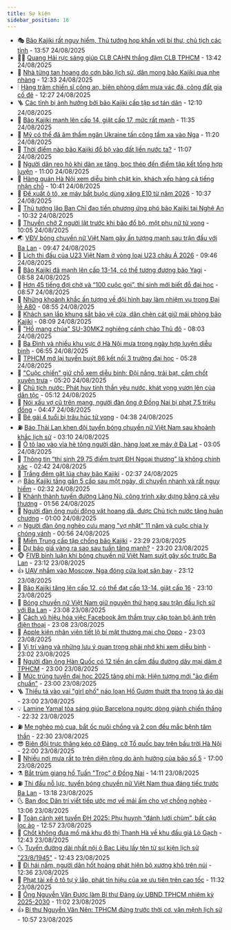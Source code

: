 ```yaml
---
title: Sự kiện
sidebar_position: 16
---
```


<!-- dantri-su-kien:START -->
- 🎭 [Bão Kajiki rất nguy hiểm, Thủ tướng họp khẩn với bí thư, chủ tịch các tỉnh](https://dantri.com.vn/xa-hoi/bao-kajiki-rat-nguy-hiem-thu-tuong-hop-khan-voi-bi-thu-chu-tich-cac-tinh-20250824205731410.htm) - 13:57 24/08/2025
- 👨‍🏫 [Quang Hải rực sáng giúp CLB CAHN thắng đậm CLB TPHCM](https://dantri.com.vn/the-thao/quang-hai-ruc-sang-giup-clb-cahn-thang-dam-clb-tphcm-20250824203558849.htm) - 13:42 24/08/2025
- 🌮 [Nhà từng tan hoang do cơn bão lịch sử, dân mong bão Kajiki qua nhẹ nhàng](https://dantri.com.vn/xa-hoi/nha-tung-tan-hoang-do-con-bao-lich-su-dan-mong-bao-kajiki-qua-nhe-nhang-20250824185413201.htm) - 12:33 24/08/2025
- 🕯 [Hàng trăm chiến sĩ công an, biên phòng dầm mưa vác đá, cõng đất gia cố đê](https://dantri.com.vn/xa-hoi/hang-tram-chien-si-cong-an-bien-phong-dam-mua-vac-da-cong-dat-gia-co-de-20250824185230777.htm) - 12:27 24/08/2025
- 🪜 [Các tỉnh bị ảnh hưởng bởi bão Kajiki cấp tập sơ tán dân](https://dantri.com.vn/xa-hoi/cac-tinh-bi-anh-huong-boi-bao-kajiki-cap-tap-so-tan-dan-20250824184618784.htm) - 12:10 24/08/2025
- 🐘 [Bão Kajiki mạnh lên cấp 14, giật cấp 17, mức rất mạnh](https://dantri.com.vn/xa-hoi/bao-kajiki-manh-len-cap-14-giat-cap-17-muc-rat-manh-20250824183323465.htm) - 11:35 24/08/2025
- 🤔 [Mỹ có thể đã âm thầm ngăn Ukraine tấn công tầm xa vào Nga](https://dantri.com.vn/the-gioi/my-co-the-da-am-tham-ngan-ukraine-tan-cong-tam-xa-vao-nga-20250824124702771.htm) - 11:20 24/08/2025
- 🧠 [Thời điểm nào bão Kajiki đổ bộ vào đất liền nước ta?](https://dantri.com.vn/xa-hoi/thoi-diem-nao-bao-kajiki-do-bo-vao-dat-lien-nuoc-ta-20250824175645393.htm) - 11:07 24/08/2025
- 📝 [Người dân reo hò khi dàn xe tăng, bọc thép đến điểm tập kết tổng hợp luyện](https://dantri.com.vn/xa-hoi/nguoi-dan-reo-ho-khi-dan-xe-tang-boc-thep-den-diem-tap-ket-tong-hop-luyen-20250824175937018.htm) - 11:00 24/08/2025
- 🦏 [Hàng quán Hà Nội xem diễu binh chật kín, khách xếp hàng cả tiếng nhận chỗ](https://dantri.com.vn/du-lich/hang-quan-ha-noi-xem-dieu-binh-chat-kin-khach-xep-hang-ca-tieng-nhan-cho-20250824162017965.htm) - 10:41 24/08/2025
- 🥰 [Đề xuất ô tô, xe máy bắt buộc dùng xăng E10 từ năm 2026](https://dantri.com.vn/kinh-doanh/de-xuat-o-to-xe-may-bat-buoc-dung-xang-e10-tu-nam-2026-20250824150219787.htm) - 10:37 24/08/2025
- 🤗 [Thủ tướng lập Ban Chỉ đạo tiền phương ứng phó bão Kajiki tại Nghệ An](https://dantri.com.vn/xa-hoi/thu-tuong-lap-ban-chi-dao-tien-phuong-ung-pho-bao-kajiki-tai-nghe-an-20250824173227028.htm) - 10:32 24/08/2025
- 🌈 [Thuyền chở 2 người lật trước khi bão đổ bộ, một phụ nữ tử vong](https://dantri.com.vn/xa-hoi/thuyen-cho-2-nguoi-lat-truoc-khi-bao-do-bo-mot-phu-nu-tu-vong-20250824164955025.htm) - 10:05 24/08/2025
- 🌏 [VĐV bóng chuyền nữ Việt Nam gây ấn tượng mạnh sau trận đấu với Ba Lan](https://dantri.com.vn/the-thao/vdv-bong-chuyen-nu-viet-nam-gay-an-tuong-manh-sau-tran-dau-voi-ba-lan-20250824124103171.htm) - 09:47 24/08/2025
- 💄 [Lịch thi đấu của U23 Việt Nam ở vòng loại U23 châu Á 2026](https://dantri.com.vn/the-thao/lich-thi-dau-cua-u23-viet-nam-o-vong-loai-u23-chau-a-2026-20250824164401108.htm) - 09:46 24/08/2025
- 👺 [Bão Kajiki đã mạnh lên cấp 13-14, có thể tương đương bão Yagi](https://dantri.com.vn/xa-hoi/bao-kajiki-da-manh-len-cap-13-14-co-the-tuong-duong-bao-yagi-20250824154903458.htm) - 08:58 24/08/2025
- 👹 [Hơn 45 tiếng đợi chờ và “100 cuộc gọi”, thí sinh mới biết đỗ đại học](https://dantri.com.vn/giao-duc/hon-45-tieng-doi-cho-va-100-cuoc-goi-thi-sinh-moi-biet-do-dai-hoc-20250824153859724.htm) - 08:57 24/08/2025
- 🌊 [Những khoảnh khắc ấn tượng về đội hình bay làm nhiệm vụ trong Đại lễ A80](https://dantri.com.vn/xa-hoi/nhung-khoanh-khac-an-tuong-ve-doi-hinh-bay-lam-nhiem-vu-trong-dai-le-a80-20250824142525996.htm) - 08:55 24/08/2025
- 🤠 [Khách sạn lắp khung sắt bảo vệ cửa, dân chèn cát giữ mái phòng bão Kajiki](https://dantri.com.vn/xa-hoi/khach-san-lap-khung-sat-bao-ve-cua-dan-chen-cat-giu-mai-phong-bao-kajiki-20250824142746114.htm) - 08:09 24/08/2025
- 🎊 [&quot;Hổ mang chúa&quot; SU-30MK2 nghiêng cánh chào Thủ đô](https://dantri.com.vn/xa-hoi/ho-mang-chua-su-30mk2-nghieng-canh-chao-thu-do-20250824131138477.htm) - 08:03 24/08/2025
- 🐘 [Ba Đình và nhiều khu vực ở Hà Nội mưa trong ngày hợp luyện diễu binh](https://dantri.com.vn/xa-hoi/ba-dinh-va-nhieu-khu-vuc-o-ha-noi-mua-trong-ngay-hop-luyen-dieu-binh-20250824134338539.htm) - 06:55 24/08/2025
- 💂 [TPHCM mở lại tuyến buýt 86 kết nối 3 trường đại học](https://dantri.com.vn/xa-hoi/tphcm-mo-lai-tuyen-buyt-86-ket-noi-3-truong-dai-hoc-20250824121913527.htm) - 05:28 24/08/2025
- 👹 [&quot;Cuộc chiến&quot; giữ chỗ xem diễu binh: Đội nắng, trải bạt, cắm chốt xuyên trưa](https://dantri.com.vn/doi-song/cuoc-chien-giu-cho-xem-dieu-binh-doi-nang-trai-bat-cam-chot-xuyen-trua-20250824115827265.htm) - 05:20 24/08/2025
- 🦒 [Chủ tịch nước: Phát huy tinh thần yêu nước, khát vọng vươn lên của dân tộc](https://dantri.com.vn/xa-hoi/chu-tich-nuoc-phat-huy-tinh-than-yeu-nuoc-khat-vong-vuon-len-cua-dan-toc-20250824115848282.htm) - 05:12 24/08/2025
- 🗽 [Nói xấu vợ cũ trên mạng, người đàn ông ở Đồng Nai bị phạt 7,5 triệu đồng](https://dantri.com.vn/phap-luat/noi-xau-vo-cu-tren-mang-nguoi-dan-ong-o-dong-nai-bi-phat-75-trieu-dong-20250824112526063.htm) - 04:47 24/08/2025
- 💄 [Bé gái 4 tuổi bị trâu húc tử vong](https://dantri.com.vn/xa-hoi/be-gai-4-tuoi-bi-trau-huc-tu-vong-20250824110059359.htm) - 04:38 24/08/2025
- ⛽️ [Báo Thái Lan khen đội tuyển bóng chuyền nữ Việt Nam sau khoảnh khắc lịch sử](https://dantri.com.vn/the-thao/bao-thai-lan-khen-doi-tuyen-bong-chuyen-nu-viet-nam-sau-khoanh-khac-lich-su-20250823231457706.htm) - 03:10 24/08/2025
- 🥷 [Ô tô lao vào vỉa hè tông người dân, hàng loạt xe máy ở Đà Lạt](https://dantri.com.vn/xa-hoi/o-to-lao-vao-via-he-tong-nguoi-dan-hang-loat-xe-may-o-da-lat-20250824095713323.htm) - 03:05 24/08/2025
- 🤖 [Thông tin “thí sinh 29,75 điểm trượt ĐH Ngoại thương” là không chính xác](https://dantri.com.vn/giao-duc/thong-tin-thi-sinh-2975-diem-truot-dh-ngoai-thuong-la-khong-chinh-xac-20250824093250247.htm) - 02:42 24/08/2025
- 🌊 [Trắng đêm gặt lúa chạy bão Kajiki](https://dantri.com.vn/xa-hoi/trang-dem-gat-lua-chay-bao-kajiki-20250824080605762.htm) - 02:37 24/08/2025
- 🔥 [Bão Kajiki tăng gần 5 cấp sau một ngày, di chuyển nhanh và rất nguy hiểm](https://dantri.com.vn/xa-hoi/bao-kajiki-tang-gan-5-cap-sau-mot-ngay-di-chuyen-nhanh-va-rat-nguy-hiem-20250824092657753.htm) - 02:32 24/08/2025
- 🦏 [Khánh thành tuyến đường Làng Nủ, công trình xây dựng bằng cả yêu thương](https://dantri.com.vn/tam-long-nhan-ai/khanh-thanh-tuyen-duong-lang-nu-cong-trinh-xay-dung-bang-ca-yeu-thuong-20250824064514672.htm) - 01:56 24/08/2025
- 🐘 [Người đàn ông nuôi động vật hoang dã, được Chủ tịch nước tặng huân chương](https://dantri.com.vn/lao-dong-viec-lam/nguoi-dan-ong-nuoi-dong-vat-hoang-da-duoc-chu-tich-nuoc-tang-huan-chuong-20250823191333850.htm) - 01:00 24/08/2025
- 🔥 [Người đàn ông nghèo cưu mang &quot;vợ nhặt&quot; 11 năm và cuộc chia ly chóng vánh](https://dantri.com.vn/xa-hoi/nguoi-dan-ong-ngheo-cuu-mang-vo-nhat-11-nam-va-cuoc-chia-ly-chong-vanh-20250823174902070.htm) - 00:56 24/08/2025
- 💼 [Miền Trung cấp tập chống bão Kajiki](https://dantri.com.vn/xa-hoi/mien-trung-cap-tap-chong-bao-kajiki-20250823233454639.htm) - 23:29 23/08/2025
- 🚀 [Dự báo giá vàng ra sao sau tuần tăng mạnh?](https://dantri.com.vn/kinh-doanh/du-bao-gia-vang-ra-sao-sau-tuan-tang-manh-20250824005958206.htm) - 23:20 23/08/2025
- 🐵 [FIVB bình luận khi bóng chuyền nữ Việt Nam suýt gây sốc trước Ba Lan](https://dantri.com.vn/the-thao/fivb-binh-luan-khi-bong-chuyen-nu-viet-nam-suyt-gay-soc-truoc-ba-lan-20250824000045769.htm) - 23:12 23/08/2025
- 👍 [UAV nhắm vào Moscow, Nga đóng cửa loạt sân bay](https://dantri.com.vn/the-gioi/uav-nham-vao-moscow-nga-dong-cua-loat-san-bay-20250824043840727.htm) - 23:12 23/08/2025
- 🚦 [Bão Kajiki tăng lên cấp 12, có thể đạt cấp 13-14, giật cấp 16](https://dantri.com.vn/xa-hoi/bao-kajiki-tang-len-cap-12-co-the-dat-cap-13-14-giat-cap-16-20250824060241686.htm) - 23:10 23/08/2025
- 🥸 [Bóng chuyền nữ Việt Nam giữ nguyên thứ hạng sau trận đấu lịch sử với Ba Lan](https://dantri.com.vn/the-thao/bong-chuyen-nu-viet-nam-giu-nguyen-thu-hang-sau-tran-dau-lich-su-voi-ba-lan-20250824000824118.htm) - 23:08 23/08/2025
- 🥷 [Cách vô hiệu hóa việc Facebook âm thầm truy cập toàn bộ ảnh trên điện thoại](https://dantri.com.vn/cong-nghe/cach-vo-hieu-hoa-viec-facebook-am-tham-truy-cap-toan-bo-anh-tren-dien-thoai-20250823170504751.htm) - 23:08 23/08/2025
- 🤡 [Apple kiện nhân viên tiết lộ bí mật thương mại cho Oppo](https://dantri.com.vn/cong-nghe/apple-kien-nhan-vien-tiet-lo-bi-mat-thuong-mai-cho-oppo-20250824010736556.htm) - 23:03 23/08/2025
- 🥳 [Vị trí vàng và những lưu ý quan trọng phải nhớ khi xem diễu binh](https://dantri.com.vn/du-lich/vi-tri-vang-va-nhung-luu-y-quan-trong-phai-nho-khi-xem-dieu-binh-20250823190047528.htm) - 23:02 23/08/2025
- 🤩 [Người đàn ông Hàn Quốc có 12 tiền án cầm đầu đường dây mại dâm ở TPHCM](https://dantri.com.vn/phap-luat/nguoi-dan-ong-han-quoc-co-12-tien-an-cam-dau-duong-day-mai-dam-o-tphcm-20250823214056735.htm) - 23:00 23/08/2025
- 🎡 [Mức trúng tuyển đại học 2025 tăng phi mã: Hiện tượng mới &quot;ảo điểm chuẩn&quot;](https://dantri.com.vn/giao-duc/muc-trung-tuyen-dai-hoc-2025-tang-phi-ma-hien-tuong-moi-ao-diem-chuan-20250823191749597.htm) - 23:00 23/08/2025
- 🪜 [Thiếu tá vào vai &quot;girl phố&quot; náo loạn Hồ Gươm thướt tha trong tà áo dài](https://dantri.com.vn/giai-tri/thieu-ta-vao-vai-girl-pho-nao-loan-ho-guom-thuot-tha-trong-ta-ao-dai-20250823151501825.htm) - 23:00 23/08/2025
- 💡 [Lamine Yamal tỏa sáng giúp Barcelona ngược dòng giành chiến thắng](https://dantri.com.vn/the-thao/lamine-yamal-toa-sang-giup-barcelona-nguoc-dong-gianh-chien-thang-20250824053041596.htm) - 22:32 23/08/2025
- ⛽️ [Mẹ nghèo mò cua, bắt ốc nuôi chồng và 2 con đều mắc bệnh tâm thần](https://dantri.com.vn/tam-long-nhan-ai/me-ngheo-mo-cua-bat-oc-nuoi-chong-va-2-con-deu-mac-benh-tam-than-20250803163825092.htm) - 22:30 23/08/2025
- 😎 [Biên đội trực thăng kéo cờ Đảng, cờ Tổ quốc bay trên bầu trời Hà Nội](https://dantri.com.vn/xa-hoi/bien-doi-truc-thang-keo-co-dang-co-to-quoc-bay-tren-bau-troi-ha-noi-20250823185100470.htm) - 22:00 23/08/2025
- 🗽 [Nhiều nơi mưa rất to trên diện rộng do ảnh hưởng của bão số 5](https://dantri.com.vn/xa-hoi/nhieu-noi-mua-rat-to-tren-dien-rong-do-anh-huong-cua-bao-so-5-20250823192842643.htm) - 17:00 23/08/2025
- ⚗️ [Bắt trùm giang hồ Tuấn &quot;Trọc&quot; ở Đồng Nai](https://dantri.com.vn/phap-luat/bat-trum-giang-ho-tuan-troc-o-dong-nai-20250823203828650.htm) - 14:11 23/08/2025
- ⛽️ [Thi đấu nỗ lực, tuyển bóng chuyền nữ Việt Nam thua đáng tiếc trước Ba Lan](https://dantri.com.vn/the-thao/thi-dau-no-luc-tuyen-bong-chuyen-nu-viet-nam-thua-dang-tiec-truoc-ba-lan-20250823201800414.htm) - 13:18 23/08/2025
- 🌜 [Bạn đọc Dân trí viết tiếp ước mơ về mái ấm cho vợ chồng nghèo](https://dantri.com.vn/tam-long-nhan-ai/ban-doc-dan-tri-viet-tiep-uoc-mo-ve-mai-am-cho-vo-chong-ngheo-20250823164041512.htm) - 13:06 23/08/2025
- 🦩 [Toàn cảnh xét tuyển ĐH 2025: Phụ huynh “đánh lưới chùm”, bất cập lọc ảo](https://dantri.com.vn/giao-duc/toan-canh-xet-tuyen-dh-2025-phu-huynh-danh-luoi-chum-bat-cap-loc-ao-20250823194348569.htm) - 12:57 23/08/2025
- 🦒 [Chốt không đưa mồ mả khu đô thị Thanh Hà về khu đấu giá Lò Gạch](https://dantri.com.vn/ban-doc/chot-khong-dua-mo-ma-khu-do-thi-thanh-ha-ve-khu-dau-gia-lo-gach-20250823190642613.htm) - 12:43 23/08/2025
- 🌜 [Tuyến đường dài nhất nội ô Bạc Liêu lấy tên từ sự kiện lịch sử &quot;23/8/1945&quot;](https://dantri.com.vn/xa-hoi/tuyen-duong-dai-nhat-noi-o-bac-lieu-lay-ten-tu-su-kien-lich-su-2381945-20250823175601714.htm) - 12:43 23/08/2025
- 🐎 [Đi hái nấm, người dân hốt hoảng phát hiện bộ xương khô trên núi](https://dantri.com.vn/phap-luat/di-hai-nam-nguoi-dan-hot-hoang-phat-hien-bo-xuong-kho-tren-nui-20250823190024486.htm) - 12:36 23/08/2025
- 🌋 [Phạt tài xế ô tô tự ý lắp, phát tín hiệu của xe ưu tiên trên cao tốc](https://dantri.com.vn/xa-hoi/phat-tai-xe-o-to-tu-y-lap-phat-tin-hieu-cua-xe-uu-tien-tren-cao-toc-20250823181129717.htm) - 11:32 23/08/2025
- 🧰 [Ông Nguyễn Văn Được làm Bí thư Đảng ủy UBND TPHCM nhiệm kỳ 2025-2030](https://dantri.com.vn/xa-hoi/ong-nguyen-van-duoc-lam-bi-thu-dang-uy-ubnd-tphcm-nhiem-ky-2025-2030-20250823173232988.htm) - 11:02 23/08/2025
- 👍 [Bí thư Nguyễn Văn Nên: TPHCM đứng trước thời cơ, vận mệnh lịch sử](https://dantri.com.vn/xa-hoi/bi-thu-nguyen-van-nen-tphcm-dung-truoc-thoi-co-van-menh-lich-su-20250823170400609.htm) - 10:57 23/08/2025<!-- dantri-su-kien:END -->
